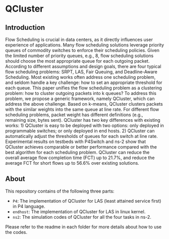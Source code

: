 # QCluster


## Introduction

Flow Scheduling is crucial in data centers, as it directly influences user experience of applications. Many flow scheduling solutions leverage priority queues of commodity switches to enforce their scheduling policies. Given the limited number of priority queues, e.g., 8, flow scheduling solutions should choose the most appropriate queue for each outgoing packet. According to different assumptions and design goals, there are four typical flow scheduling problems: SRPT, LAS, Fair Queuing, and Deadline-Aware Scheduling. Most existing works often address one scheduling problem, and seldom handle a key challenge: how to set an appropriate threshold for each queue. This paper unifies the flow scheduling problem as a clustering problem: how to cluster outgoing packets into k queues? To address this problem, we propose a generic framework, namely QCluster, which can address the above challenge. Based on k-means, QCluster clusters packets with the similar weights into the same queue at line rate. For different flow scheduling problems, packet weight has different definitions (e.g., remaining size, bytes sent). QCluster has two key differences with existing works: 1) QCluster is easy to be deployed with two options: only deployed in programmable switches; or only deployed in end hosts. 2) QCluster can automatically adjust the thresholds of queues for each switch at line rate. Experimental results on testbeds with P4Switch and ns-2 show that QCluster achieves comparable or better performance compared with the best algorithm for each scheduling problem. QCluster can reduce the overall average flow completion time (FCT) up to 21.7%, and reduce the average FCT for short flows up to 56.6% over existing solutions.

## About

This repository contains of the following three parts:
- `P4`: The implementation of QCluster for LAS (least attained service first) in P4 language.
- `endhost`: The implementation of QCluster for LAS in linux kernel.
- `ns2`: The simulation codes of QCluster for all the four tasks in ns-2.

Please refer to the readme in each folder for more details about how to use the codes.
